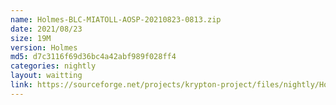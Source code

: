 ```yaml
---
name: Holmes-BLC-MIATOLL-AOSP-20210823-0813.zip
date: 2021/08/23
size: 19M
version: Holmes
md5: d7c3116f69d36bc4a42abf989f028ff4
categories: nightly
layout: waitting
link: https://sourceforge.net/projects/krypton-project/files/nightly/Holmes-BLC-MIATOLL-AOSP-20210823-0813.zip
---
```

